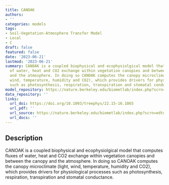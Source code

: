 ```yaml
---
title: CANOAK
authors:
- ''
categories: models
tags:
- Soil-Vegetation-Atmosphere Transfer Model
- Local
- C
draft: false
featured: false
date: '2023-06-21'
lastmod: '2023-06-21'
summary: CANOAK is a coupled biophysical and ecophysiolgical model that computes fluxes
  of water, heat and CO2 exchange within vegetation canopies and between the canopy
  and the atmosphere. In doing so CANOAK computes the canopy microclimate (light,
  wind, temperature, humidity and CO2), which provides drivers for physiological processes
  such as photosynthesis, respiration, transpiration and stomatal conductance.
model_repository: https://nature.berkeley.edu/biometlab/index.php?scrn=edtools
data_repository: ''
links:
  url_doi: https://doi.org/10.1093/treephys/22.15-16.1065
  url_pdf: ''
  url_source: https://nature.berkeley.edu/biometlab/index.php?scrn=edtools
  url_docs: ''
---
```


## Description

CANOAK is a coupled biophysical and ecophysiolgical model that computes fluxes of water, heat and CO2 exchange within vegetation canopies and between the canopy and the atmosphere. In doing so CANOAK computes the canopy microclimate (light, wind, temperature, humidity and CO2), which provides drivers for physiological processes such as photosynthesis, respiration, transpiration and stomatal conductance.

